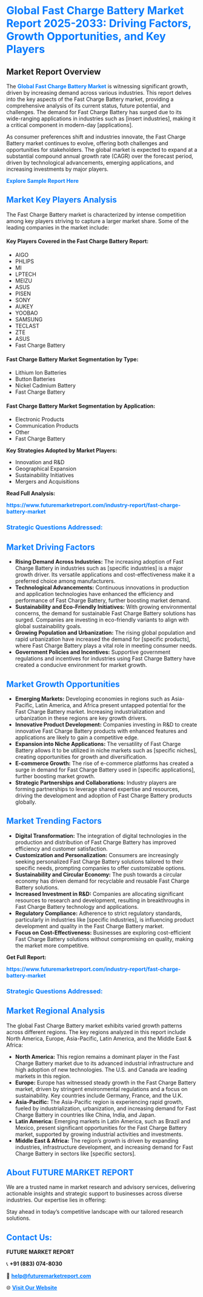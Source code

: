 <h1 style="color: #007BFF;">Global Fast Charge Battery Market Report 2025-2033: Driving Factors, Growth Opportunities, and Key Players</h1>

<section id="overview">
<h2>Market Report Overview</h2>
<p>The <a href="https://www.futuremarketreport.com/industry-report/fast-charge-battery-market" style="color: #007BFF; text-decoration: none;"><strong>Global Fast Charge Battery Market</strong></a> is witnessing significant growth, driven by increasing demand across various industries. This report delves into the key aspects of the Fast Charge Battery market, providing a comprehensive analysis of its current status, future potential, and challenges. The demand for Fast Charge Battery has surged due to its wide-ranging applications in industries such as [insert industries], making it a critical component in modern-day [applications].</p>
<p>As consumer preferences shift and industries innovate, the Fast Charge Battery market continues to evolve, offering both challenges and opportunities for stakeholders. The global market is expected to expand at a substantial compound annual growth rate (CAGR) over the forecast period, driven by technological advancements, emerging applications, and increasing investments by major players.</p>
</section>

<section id="overview">
<p><a href="https://www.futuremarketreport.com/request-sample/reportId=99928" style="color: #007BFF; text-decoration: none;"><strong>Explore Sample Report Here</strong></a></p>
</section>

<section id="key-players">
<h2 style="color: #007BFF;">Market Key Players Analysis</h2>
<p>The Fast Charge Battery market is characterized by intense competition among key players striving to capture a larger market share. Some of the leading companies in the market include:</p>
<h4>Key Players Covered in the Fast Charge Battery Report:</h4>
<ul><li>AIGO</li><li>PHLIPS</li><li>MI</li><li>LPTECH</li><li>MEIZU</li><li>ASUS</li><li>PISEN</li><li>SONY</li><li>AUKEY</li><li>YOOBAO</li><li>SAMSUNG</li><li>TECLAST</li><li>ZTE</li><li>ASUS</li><li>Fast Charge Battery</li></ul>
<h4>Fast Charge Battery Market Segmentation by Type:</h4>
<ul><li>Lithium Ion Batteries</li><li>Button Batteries</li><li>Nickel Cadmium Battery</li><li>Fast Charge Battery</li></ul>

<h4>Fast Charge Battery Market Segmentation by Application:</h4>
<ul><li>Electronic Products</li><li>Communication Products</li><li>Other</li><li>Fast Charge Battery</li></ul>
<p><strong>Key Strategies Adopted by Market Players:</strong></p>
<ul>
<li>Innovation and R&D</li>
<li>Geographical Expansion</li>
<li>Sustainability Initiatives</li>
<li>Mergers and Acquisitions</li>
</ul>
</section>

<section>
<p><strong>Read Full Analysis: </strong></p><a href="https://www.futuremarketreport.com/industry-report/fast-charge-battery-market" style="color: #007BFF; text-decoration: none;"><strong>https://www.futuremarketreport.com/industry-report/fast-charge-battery-market</strong></a>
<h3 style="color: #007BFF;">Strategic Questions Addressed:</h3>
</section>

<section id="driving-factors">
<h2 style="color: #007BFF;">Market Driving Factors</h2>
<ul>
<li><strong>Rising Demand Across Industries:</strong> The increasing adoption of Fast Charge Battery in industries such as [specific industries] is a major growth driver. Its versatile applications and cost-effectiveness make it a preferred choice among manufacturers.</li>
<li><strong>Technological Advancements:</strong> Continuous innovations in production and application technologies have enhanced the efficiency and performance of Fast Charge Battery, further boosting market demand.</li>
<li><strong>Sustainability and Eco-Friendly Initiatives:</strong> With growing environmental concerns, the demand for sustainable Fast Charge Battery solutions has surged. Companies are investing in eco-friendly variants to align with global sustainability goals.</li>
<li><strong>Growing Population and Urbanization:</strong> The rising global population and rapid urbanization have increased the demand for [specific products], where Fast Charge Battery plays a vital role in meeting consumer needs.</li>
<li><strong>Government Policies and Incentives:</strong> Supportive government regulations and incentives for industries using Fast Charge Battery have created a conducive environment for market growth.</li>
</ul>
</section>

<section id="growth-opportunities">
<h2 style="color: #007BFF;">Market Growth Opportunities</h2>
<ul>
<li><strong>Emerging Markets:</strong> Developing economies in regions such as Asia-Pacific, Latin America, and Africa present untapped potential for the Fast Charge Battery market. Increasing industrialization and urbanization in these regions are key growth drivers.</li>
<li><strong>Innovative Product Development:</strong> Companies investing in R&D to create innovative Fast Charge Battery products with enhanced features and applications are likely to gain a competitive edge.</li>
<li><strong>Expansion into Niche Applications:</strong> The versatility of Fast Charge Battery allows it to be utilized in niche markets such as [specific niches], creating opportunities for growth and diversification.</li>
<li><strong>E-commerce Growth:</strong> The rise of e-commerce platforms has created a surge in demand for Fast Charge Battery used in [specific applications], further boosting market growth.</li>
<li><strong>Strategic Partnerships and Collaborations:</strong> Industry players are forming partnerships to leverage shared expertise and resources, driving the development and adoption of Fast Charge Battery products globally.</li>
</ul>
</section>

<section id="trending-factors">
<h2 style="color: #007BFF;">Market Trending Factors</h2>
<ul>
<li><strong>Digital Transformation:</strong> The integration of digital technologies in the production and distribution of Fast Charge Battery has improved efficiency and customer satisfaction.</li>
<li><strong>Customization and Personalization:</strong> Consumers are increasingly seeking personalized Fast Charge Battery solutions tailored to their specific needs, prompting companies to offer customizable options.</li>
<li><strong>Sustainability and Circular Economy:</strong> The push towards a circular economy has driven demand for recyclable and reusable Fast Charge Battery solutions.</li>
<li><strong>Increased Investment in R&D:</strong> Companies are allocating significant resources to research and development, resulting in breakthroughs in Fast Charge Battery technology and applications.</li>
<li><strong>Regulatory Compliance:</strong> Adherence to strict regulatory standards, particularly in industries like [specific industries], is influencing product development and quality in the Fast Charge Battery market.</li>
<li><strong>Focus on Cost-Effectiveness:</strong> Businesses are exploring cost-efficient Fast Charge Battery solutions without compromising on quality, making the market more competitive.</li>
</ul>
</section>

<section>
<p><strong>Get Full Report: </strong></p><a href="https://www.futuremarketreport.com/industry-report/fast-charge-battery-market" style="color: #007BFF; text-decoration: none;"><strong>https://www.futuremarketreport.com/industry-report/fast-charge-battery-market</strong></a>
<h3 style="color: #007BFF;">Strategic Questions Addressed:</h3>
</section>


<section id="regional-analysis">
<h2 style="color: #007BFF;">Market Regional Analysis</h2>
<p>The global Fast Charge Battery market exhibits varied growth patterns across different regions. The key regions analyzed in this report include North America, Europe, Asia-Pacific, Latin America, and the Middle East & Africa:</p>
<ul>
<li><strong>North America:</strong> This region remains a dominant player in the Fast Charge Battery market due to its advanced industrial infrastructure and high adoption of new technologies. The U.S. and Canada are leading markets in this region.</li>
<li><strong>Europe:</strong> Europe has witnessed steady growth in the Fast Charge Battery market, driven by stringent environmental regulations and a focus on sustainability. Key countries include Germany, France, and the U.K.</li>
<li><strong>Asia-Pacific:</strong> The Asia-Pacific region is experiencing rapid growth, fueled by industrialization, urbanization, and increasing demand for Fast Charge Battery in countries like China, India, and Japan.</li>
<li><strong>Latin America:</strong> Emerging markets in Latin America, such as Brazil and Mexico, present significant opportunities for the Fast Charge Battery market, supported by growing industrial activities and investments.</li>
<li><strong>Middle East & Africa:</strong> The region’s growth is driven by expanding industries, infrastructure development, and increasing demand for Fast Charge Battery in sectors like [specific sectors].</li>
</ul>
</section>

<footer>
<h2 style="color: #007BFF;">About FUTURE MARKET REPORT</h2>
<p>We are a trusted name in market research and advisory services, delivering actionable insights and strategic support to businesses across diverse industries. Our expertise lies in offering:</p>

<p>Stay ahead in today’s competitive landscape with our tailored research solutions.</p>

<h2 style="color: #007BFF;">Contact Us:</h2>
<p><strong>FUTURE MARKET REPORT</strong></p>
<p>📞 <strong>+91 (883) 074-8030</strong></p>
<p>📧 <strong><a href="mailto:help@futuremarketreport.com" style="color: #007BFF;">help@futuremarketreport.com</a></strong></p>
<p>🌐 <strong><a href="https://www.futuremarketreport.com/" style="color: #007BFF;">Visit Our Website</a></strong></p>
</footer>